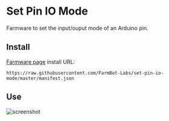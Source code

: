 # Set Pin IO Mode
Farmware to set the input/ouput mode of an Arduino pin.

## Install
[Farmware page](https://my.farm.bot/app/farmware) install URL:
```
https://raw.githubusercontent.com/FarmBot-Labs/set-pin-io-mode/master/manifest.json
```

## Use

![screenshot](https://user-images.githubusercontent.com/12681652/40814211-bcb52238-64f3-11e8-99b4-2dd6f599dce6.png)
